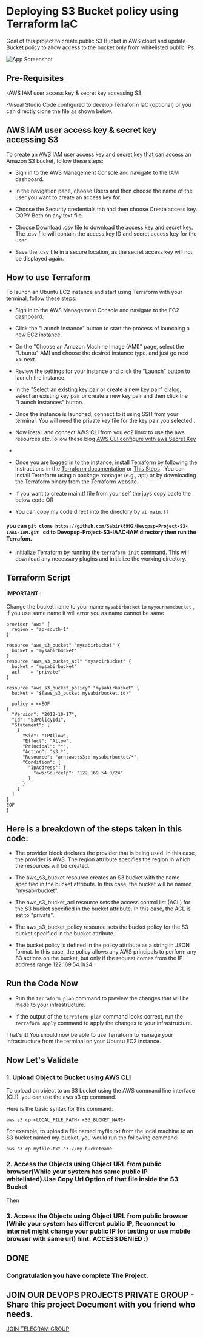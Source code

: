 
# Deploying S3 Bucket policy using Terraform IaC

Goal of this project to create public S3 Bucket in AWS cloud and update Bucket policy to allow access to the bucket only from whitelisted public IPs.





![App Screenshot](https://i.ibb.co/PzTp9kb/public-bucket.png)


## Pre-Requisites



-AWS IAM user access key & secret key accessing S3.

-Visual Studio Code configured to develop Terraform IaC (optional) or you can directly clone the file as shown below.


## AWS IAM user access key & secret key accessing S3

To create an AWS IAM user access key and secret key that can access an Amazon S3 bucket, follow these steps:

- Sign in to the AWS Management Console and navigate to the IAM dashboard.

- In the navigation pane, choose Users and then choose the name of the user you want to create an access key for.

- Choose the Security credentials tab and then choose Create access key. COPY Both on any text file.

- Choose Download .csv file to download the access key and secret key. The .csv file will contain the access key ID and secret access key for the user.

- Save the .csv file in a secure location, as the secret access key will not be displayed again.



## How to use Terraform

To launch an Ubuntu EC2 instance and start using Terraform with your terminal, follow these steps:

- Sign in to the AWS Management Console and navigate to the EC2 dashboard.

- Click the "Launch Instance" button to start the process of launching a new EC2 instance.

- On the "Choose an Amazon Machine Image (AMI)" page, select the "Ubuntu" AMI and choose the desired instance type.
and just go next >> next.

- Review the settings for your instance and click the "Launch" button to launch the instance.

- In the "Select an existing key pair or create a new key pair" dialog, select an existing key pair or create a new key pair and then click the "Launch Instances" button.

- Once the instance is launched, connect to it using SSH from your terminal. You will need the private key file for the key pair you selected .
- Now install and connect AWS CLI from you ec2 linux to use the aws resources etc.Follow these blog  [AWS CLI configure with aws Secret Key](https://www.cyberciti.biz/faq/how-to-install-aws-cli-on-linux/)
- 

- Once you are logged in to the instance, install Terraform by following the instructions in the [Terraform documentation](https://developer.hashicorp.com/terraform/tutorials/aws-get-started/install-cli) or [This Steps](https://spacelift.io/blog/how-to-install-terraform) . You can install Terraform using a package manager (e.g., apt) or by downloading the Terraform binary from the Terraform website.

- If you want to create main.tf file from your self the juys copy paste the below code OR

- You can copy my code direct into the directory by `vi main.tf`
####  you can ```git clone https://github.com/Sabirk8992/Devopsp-Project-S3-IAAC-IAM.git ```  cd to Devopsp-Project-S3-IAAC-IAM directory then run the Terrafom.

- Initialize Terraform by running the `terraform init` command. This will download any necessary plugins and initialize the working directory.

## Terraform Script

#### IMPORTANT : 

Change the bucket name to your name `mysabirbucket` to `myyournamebucket` , if you use same name it will error you as name cannot be same
```
provider "aws" {
  region = "ap-south-1"
}

resource "aws_s3_bucket" "mysabirbucket" {
  bucket = "mysabirbucket"
}
resource "aws_s3_bucket_acl" "mysabirbucket" {
  bucket = "mysabirbucket"
  acl    = "private"
}

resource "aws_s3_bucket_policy" "mysabirbucket" {
  bucket = "${aws_s3_bucket.mysabirbucket.id}"

  policy = <<EOF
{
  "Version": "2012-10-17",
  "Id": "S3PolicyId1",
  "Statement": [
    {
      "Sid": "IPAllow",
      "Effect": "Allow",
      "Principal": "*",
      "Action": "s3:*",
      "Resource": "arn:aws:s3:::mysabirbucket/*",
      "Condition": {
        "IpAddress": {
          "aws:SourceIp": "122.169.54.0/24"
        }
      }
    }
  ]
}
EOF
}
```

    
## Here is a breakdown of the steps taken in this code:

- The provider block declares the provider that is being used. In this case, the provider is AWS. The region attribute specifies the region in which the resources will be created.

- The aws_s3_bucket resource creates an S3 bucket with the name specified in the bucket attribute. In this case, the bucket will be named "mysabirbucket".

- The aws_s3_bucket_acl resource sets the access control list (ACL) for the S3 bucket specified in the bucket attribute. In this case, the ACL is set to "private".

- The aws_s3_bucket_policy resource sets the bucket policy for the S3 bucket specified in the bucket attribute. 

- The bucket policy is defined in the policy attribute as a string in JSON format. In this case, the policy allows any AWS principals to perform any S3 actions on the bucket, but only if the request comes from the IP address range 122.169.54.0/24.


## Run the Code Now

- Run the `terraform plan` command to preview the changes that will be made to your infrastructure.

- If the output of the `terraform plan` command looks correct, run the `terraform apply` command to apply the changes to your infrastructure.

That's it! You should now be able to use Terraform to manage your infrastructure from the terminal on your Ubuntu EC2 instance.


## Now Let's Validate

### 1. Upload Object to Bucket using AWS CLI

To upload an object to an S3 bucket using the AWS command line interface (CLI), you can use the aws s3 cp command.

Here is the basic syntax for this command:


```aws s3 cp <LOCAL_FILE_PATH> <S3_BUCKET_NAME>```

For example, to upload a file named myfile.txt from the local machine to an S3 bucket named my-bucket, you would run the following command:

```aws s3 cp myfile.txt s3://my-bucketname```

### 2. Access the Objects using Object URL from public browser(While your system has same public IP whitelisted).Use Copy Url Option of that file inside the S3 Bucket 

Then

### 3. Access the Objects using Object URL from public browser (While your system has different public IP, Reconnect to internet might change your public IP for testing or use mobile browser with same url) hint: ACCESS DENIED :)

## DONE

### Congratulation you have complete The Project.
## JOIN OUR DEVOPS PROJECTS PRIVATE GROUP - Share this project Document with you friend who needs.

[JOIN TELEGRAM GROUP](https://t.me/+EVZLmMA8SpoxMjE1)

